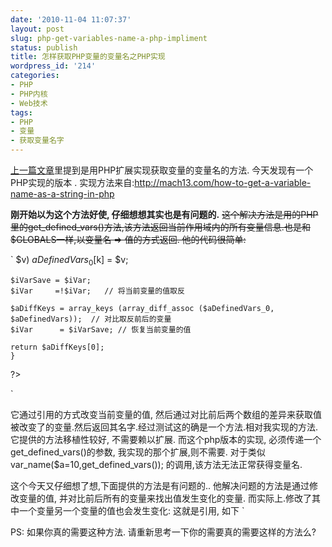 ```yaml
---
date: '2010-11-04 11:07:37'
layout: post
slug: php-get-variables-name-a-php-impliment
status: publish
title: 怎样获取PHP变量的变量名之PHP实现
wordpress_id: '214'
categories:
- PHP
- PHP内核
- Web技术
tags:
- PHP
- 变量
- 获取变量名字
---
```


[上一篇文章](http://reeze.cn/2010/10/30/php-internal-how-to-get-variables-name-an-extension-implement/)里提到是用PHP扩展实现获取变量的变量名的方法. 今天发现有一个PHP实现的版本 . 实现方法来自:http://mach13.com/how-to-get-a-variable-name-as-a-string-in-php

**刚开始以为这个方法好使, 仔细想想其实也是有问题的.**
<del>
这个解决方法是用的PHP里的get_defined_vars()方法,该方法返回当前作用域内的所有变量信息.也是和$GLOBALS一样,以变量名 => 值的方式返回.
他的代码很简单:

`
$v)
        $aDefinedVars_0[$k] = $v;

    $iVarSave = $iVar;
    $iVar     =!$iVar;   // 将当前变量的值取反

    $aDiffKeys = array_keys (array_diff_assoc ($aDefinedVars_0, $aDefinedVars));  // 对比取反前后的变量
    $iVar      = $iVarSave; // 恢复当前变量的值

    return $aDiffKeys[0];
    }

?>

`

它通过引用的方式改变当前变量的值, 然后通过对比前后两个数组的差异来获取值被改变了的变量.然后返回其名字.经过测试这的确是一个方法.相对我实现的方法. 它提供的方法移植性较好, 不需要赖以扩展. 而这个php版本的实现, 必须传递一个get_defined_vars()的参数, 我实现的那个扩展,则不需要. 对于类似 var_name($a=10,get_defined_vars()); 的调用,该方法无法正常获得变量名.
</del>

这个今天又仔细想了想,下面提供的方法是有问题的.. 他解决问题的方法是通过修改变量的值, 并对比前后所有的变量来找出值发生变化的变量. 而实际上.修改了其中一个变量另一个变量的值也会发生变化: 这就是引用, 如下
`



PS: 如果你真的需要这种方法. 请重新思考一下你的需要真的需要这样的方法么?
